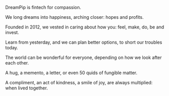 DreamPip is fintech for compassion.

We long dreams into happiness, arching closer: hopes and profits.

Founded in 2012, we vested in caring about how you: feel, make, do, be and invest.

Learn from yesterday, and we can plan better options, to short our troubles today.

The world can be wonderful for everyone, depending on how we look after each other.

A hug, a memento, a letter, or even 50 quids of fungible matter.

A compliment, an act of kindness, a smile of joy, are always multiplied: when lived together.
